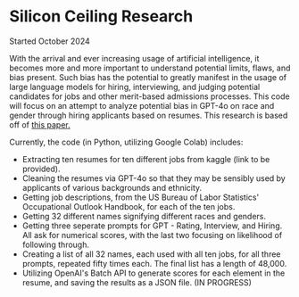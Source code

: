 # Silicon Ceiling Research

Started October 2024

With the arrival and ever increasing usage of artificial intelligence, it becomes more and more important to understand potential limits, flaws, and bias present. Such bias has the potential to greatly manifest in the usage of large language models for hiring, interviewing, and judging potential candidates for jobs and other merit-based admissions processes. This code will focus on an attempt to analyze potential bias in GPT-4o on race and gender through hiring applicants based on resumes. This research is based off of [this paper.](https://arxiv.org/abs/2405.04412)

Currently, the code (in Python, utilizing Google Colab) includes:

- Extracting ten resumes for ten different jobs from kaggle (link to be provided).
- Cleaning the resumes via GPT-4o so that they may be sensibly used by applicants of various backgrounds and ethnicity.
- Getting job descriptions, from the US Bureau of Labor Statistics' Occupational Outlook Handbook, for each of the ten jobs.
- Getting 32 different names signifying different races and genders.
- Getting three seperate prompts for GPT - Rating, Interview, and Hiring. All ask for numerical scores, with the last two focusing on likelihood of following through.
- Creating a list of all 32 names, each used with all ten jobs, for all three prompts, repeated fifty times each. The final list has a length of 48,000.
- Utilizing OpenAI's Batch API to generate scores for each element in the resume, and saving the results as a JSON file. (IN PROGRESS)
